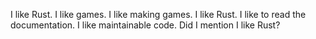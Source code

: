 I like Rust.
I like games.
I like making games.
I like Rust.
I like to read the documentation.
I like maintainable code.
Did I mention I like Rust?
